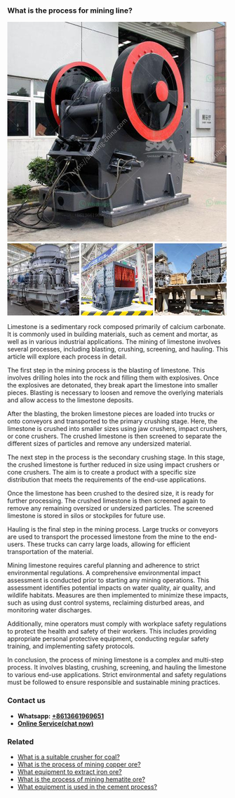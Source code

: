 <h3>What is the process for mining line?</h3><img src='1701742740.jpg' alt=''><p>Limestone is a sedimentary rock composed primarily of calcium carbonate. It is commonly used in building materials, such as cement and mortar, as well as in various industrial applications. The mining of limestone involves several processes, including blasting, crushing, screening, and hauling. This article will explore each process in detail.</p><p>The first step in the mining process is the blasting of limestone. This involves drilling holes into the rock and filling them with explosives. Once the explosives are detonated, they break apart the limestone into smaller pieces. Blasting is necessary to loosen and remove the overlying materials and allow access to the limestone deposits.</p><p>After the blasting, the broken limestone pieces are loaded into trucks or onto conveyors and transported to the primary crushing stage. Here, the limestone is crushed into smaller sizes using jaw crushers, impact crushers, or cone crushers. The crushed limestone is then screened to separate the different sizes of particles and remove any undersized material.</p><p>The next step in the process is the secondary crushing stage. In this stage, the crushed limestone is further reduced in size using impact crushers or cone crushers. The aim is to create a product with a specific size distribution that meets the requirements of the end-use applications.</p><p>Once the limestone has been crushed to the desired size, it is ready for further processing. The crushed limestone is then screened again to remove any remaining oversized or undersized particles. The screened limestone is stored in silos or stockpiles for future use.</p><p>Hauling is the final step in the mining process. Large trucks or conveyors are used to transport the processed limestone from the mine to the end-users. These trucks can carry large loads, allowing for efficient transportation of the material.</p><p>Mining limestone requires careful planning and adherence to strict environmental regulations. A comprehensive environmental impact assessment is conducted prior to starting any mining operations. This assessment identifies potential impacts on water quality, air quality, and wildlife habitats. Measures are then implemented to minimize these impacts, such as using dust control systems, reclaiming disturbed areas, and monitoring water discharges.</p><p>Additionally, mine operators must comply with workplace safety regulations to protect the health and safety of their workers. This includes providing appropriate personal protective equipment, conducting regular safety training, and implementing safety protocols.</p><p>In conclusion, the process of mining limestone is a complex and multi-step process. It involves blasting, crushing, screening, and hauling the limestone to various end-use applications. Strict environmental and safety regulations must be followed to ensure responsible and sustainable mining practices.</p><h3>Contact us</h3><ul><li><strong>Whatsapp:&nbsp;<a href="https://wa.me/8613661969651">+8613661969651</a></strong></li><li><a href="https://swt.shibang-china.com/?git&amp;zhl&amp;What is the process for mining line"><strong>Online Service(chat now)</strong></a></li></ul><h3>Related</h3><ul><li><a href='What is a suitable crusher for coal.md'>What is a suitable crusher for coal?</a></li><li><a href='What is the process of mining copper ore.md'>What is the process of mining copper ore?</a></li><li><a href='What equipment to extract iron ore.md'>What equipment to extract iron ore?</a></li><li><a href='What is the process of mining hematite ore.md'>What is the process of mining hematite ore?</a></li><li><a href='What equipment is used in the cement process.md'>What equipment is used in the cement process?</a></li></ul>